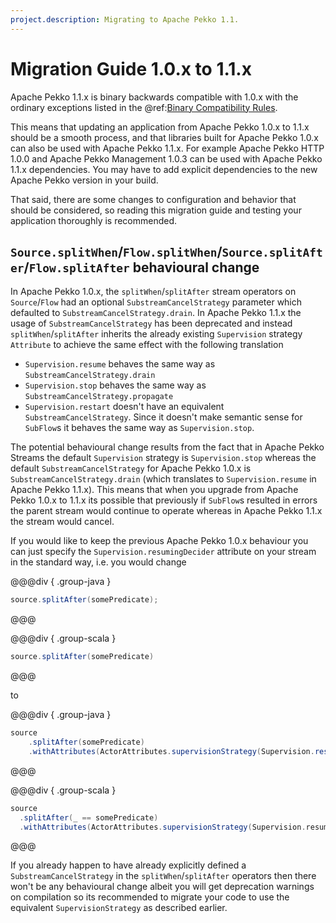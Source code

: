 ```yaml
---
project.description: Migrating to Apache Pekko 1.1.
---
```

# Migration Guide 1.0.x to 1.1.x

Apache Pekko 1.1.x is binary backwards compatible with 1.0.x with the ordinary exceptions listed in the
@ref:[Binary Compatibility Rules](../common/binary-compatibility-rules.md).

This means that updating an application from Apache Pekko 1.0.x to 1.1.x should be a smooth process, and
that libraries built for Apache Pekko 1.0.x can also be used with Apache Pekko 1.1.x. For example
Apache Pekko HTTP 1.0.0 and Apache Pekko Management 1.0.3 can be used with Apache Pekko 1.1.x dependencies.
You may have to add explicit dependencies to the new Apache Pekko version in your build.

That said, there are some changes to configuration and behavior that should be considered, so
reading this migration guide and testing your application thoroughly is recommended.

## `Source.splitWhen`/`Flow.splitWhen`/`Source.splitAfter`/`Flow.splitAfter` behavioural change

In Apache Pekko 1.0.x, the `splitWhen`/`splitAfter` stream operators on `Source`/`Flow` had an optional
`SubstreamCancelStrategy` parameter which defaulted to `SubstreamCancelStrategy.drain`. In Apache Pekko
1.1.x the usage of `SubstreamCancelStrategy` has been deprecated and instead `splitWhen`/`splitAfter`
inherits the already existing `Supervision` strategy `Attribute` to achieve the same effect with the
following translation

* `Supervision.resume` behaves the same way as `SubstreamCancelStrategy.drain`
* `Supervision.stop` behaves the same way as `SubstreamCancelStrategy.propagate`
* `Supervision.restart` doesn't have an equivalent `SubstreamCancelStrategy`. Since it doesn't make semantic
sense for `SubFlow`s it behaves the same way as `Supervision.stop`.

The potential behavioural change results from the fact that in Apache Pekko Streams the default `Supervision`
strategy is `Supervision.stop` whereas the default `SubstreamCancelStrategy` for Apache Pekko 1.0.x is
`SubstreamCancelStrategy.drain` (which translates to `Supervision.resume` in Apache Pekko 1.1.x). This means
that when you upgrade from Apache Pekko 1.0.x to 1.1.x its possible that previously if `SubFlow`s
resulted in errors the parent stream would continue to operate whereas in Apache Pekko 1.1.x the stream would cancel.

If you would like to keep the previous Apache Pekko 1.0.x behaviour you can just specify the
`Supervision.resumingDecider` attribute on your stream in the standard way, i.e. you would change

@@@div { .group-java }
```java
source.splitAfter(somePredicate);
```
@@@

@@@div { .group-scala }
```scala
source.splitAfter(somePredicate)
```
@@@

to

@@@div { .group-java }
```java
source
    .splitAfter(somePredicate)
    .withAttributes(ActorAttributes.supervisionStrategy(Supervision.resumingDecider));
```
@@@

@@@div { .group-scala }
```scala
source
  .splitAfter(_ == somePredicate)
  .withAttributes(ActorAttributes.supervisionStrategy(Supervision.resumingDecider))
```
@@@

If you already happen to have already explicitly defined a `SubstreamCancelStrategy` in the
`splitWhen`/`splitAfter` operators then there won't be any behavioural change albeit you
will get deprecation warnings on compilation so its recommended to migrate your code to use
the equivalent `SupervisionStrategy` as described earlier.
